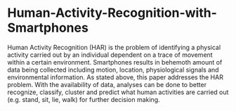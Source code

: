 # Human-Activity-Recognition-with-Smartphones
Human Activity Recognition (HAR) is the problem of identifying a physical activity carried out by an individual dependent on a trace of movement within a certain environment. Smartphones results in behemoth amount of data being collected including motion, location, physiological signals and environmental information. 
As stated above, this paper addresses the HAR problem. With the availability of data, analyses can be done to better recognize, classify, cluster and predict what human activities are carried out (e.g. stand, sit, lie, walk) for further decision making.
